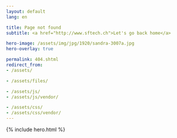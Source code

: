 ```yaml
---
layout: default
lang: en

title: Page not found
subtitle: <a href="http://www.sftech.ch">Let's go back home</a>

hero-image: /assets/img/jpg/1920/sandra-3007a.jpg
hero-overlay: true

permalink: 404.shtml
redirect_from:
- /assets/

- /assets/files/

- /assets/js/
- /assets/js/vendor/

- /assets/css/
- /assets/css/vendor/
---
```

{% include hero.html %}
